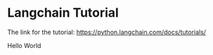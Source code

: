 # Langchain Tutorial
The link for the tutorial: https://python.langchain.com/docs/tutorials/

Hello World